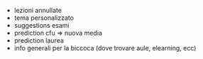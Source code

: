 - lezioni annullate
- tema personalizzato
- suggestions esami
- prediction cfu => nuova media
- prediction laurea
- info generali per la biccoca (dove trovare aule, elearning, ecc)
